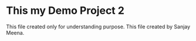# This my Demo Project 2
This file created only for understanding purpose.
This file created by Sanjay Meena.